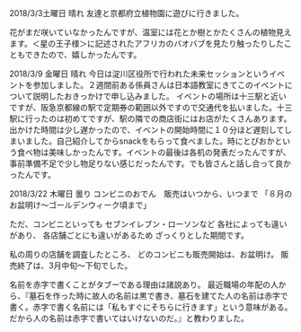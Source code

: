 2018/3/3土曜日    晴れ
友達と京都府立植物園に遊びに行きました。

花がまだ咲いていなかったんですが、温室には花とか樹とかたくさんの植物見えます。＜星の王子様＞に記述されたアフリカのバオバブを見たり触ったりしたこともできたので、嬉しかったんです。

2018/3/9 金曜日    晴れ
今日は淀川区役所で行われた未来セッションというイベントを参加しました。２週間前ある係員さんは日本語教室にきてこのイベントについて説明したおきっかけで申し込みました。
イベントの場所は十三駅と近いですが、阪急京都線の駅で定期券の範囲以外ですので交通代を払いました。十三駅に行ったのは初めてですが、駅の隣での商店街にはお店がたくさんあります。
出かけた時間は少し遅かったので、イベントの開始時間に１０分ほど遅刻してしまいました。自己紹介してからsnackをもらって食べました。時にとぴおかという食べ物は美味しかったんです。イベントの最後は各机の発表だったんですが、事前準備不足で少し物足りない感じだったんです。でも皆さんと話し合って良かったんです。


2018/3/22 木曜日   曇り
コンビニのおでん　販売はいつから、いつまで
「８月のお盆明け～ゴールデンウィーク頃まで」

ただ、コンビニといっても
セブンイレブン・ローソンなど
各社によっても違いがあり、
各店舗ごとにも違いがあるため
ざっくりとした期間です。

私の周りの店舗を調査したところ、
どのコンビニも販売開始は、お盆明け。
販売終了は、3月中旬～下旬でした。

名前を赤字で書くことがタブーである理由は諸説あり。
最近職場の年配の人から、『墓石を作った時に故人の名前は黒で書き、墓石を建てた人の名前は赤字で書く。赤字で書く名前には「私もすぐにそちらに行きます」という意味がある。だから人の名前は赤字で書いてはいけないのだ。』と教わりました。
